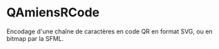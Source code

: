 ﻿# QAmiensRCode
Encodage d'une chaîne de caractères en code QR en format SVG, ou en bitmap par la SFML.
